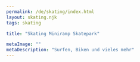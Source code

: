 ```yaml
---
permalink: /de/skating/index.html
layout: skating.njk
tags: skating

title: "Skating Miniramp Skatepark"

metaImage: ""
metaDescription: "Surfen, Biken und vieles mehr"
---
```

